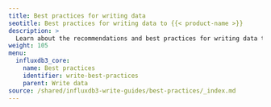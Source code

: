 ```yaml
---
title: Best practices for writing data
seotitle: Best practices for writing data to {{< product-name >}}
description: >
  Learn about the recommendations and best practices for writing data to {{< product-name >}}.
weight: 105
menu:
  influxdb3_core:
    name: Best practices
    identifier: write-best-practices
    parent: Write data
source: /shared/influxdb3-write-guides/best-practices/_index.md
---
```


<!--
The content for this page is at content/shared/influxdb3-write-guides/best-practices/_index.md
-->
